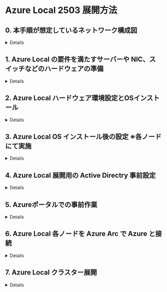 # Azure Local 2503 展開方法

## 0. 本手順が想定しているネットワーク構成図
<details>

![image](https://github.com/osamut/AzureStackHCI_23H2/assets/1791583/8c009dd9-d86e-4931-bcb7-a60e1534df88)

> [!NOTE]
>- あくまでもテスト用ですが、各手順のスクリーンショットによる解説はこちらにあります！
>- https://github.com/osamut/AzureLocal_2503_Deploy/blob/main/AzureLocal_%E5%B1%95%E9%96%8B-%E7%89%A9%E7%90%86.pdf

</details>

## 1. Azure Local の要件を満たすサーバーや NIC、スイッチなどのハードウェアの準備
<details>

- 要件を確実に満たすため、専門家に相談しつつ、Azure Local カタログからハードウェアを選択する
  -  https://azurelocalsolutions.azure.microsoft.com/#/catalog
  - サーバーのスペックはサイジングツールで概要を把握し、ベンダーと細かな要件を詰めながら調整する
  -　 https://azurelocalsolutions.azure.microsoft.com/#/sizer
  - その他の要件も確認し、準備に利用する
  - [物理ネットワーク要件](https://learn.microsoft.com/ja-jp/azure/azure-local/concepts/physical-network-requirements?view=azloc-2503&tabs=overview%2C23H2reqs)
  - [ホストネットワーク要件](https://learn.microsoft.com/ja-jp/azure/azure-local/concepts/host-network-requirements?view=azloc-2503)
  - [ファイアウォール要件](https://learn.microsoft.com/ja-jp/azure/azure-local/concepts/firewall-requirements?view=azloc-2503)
- 導入するハードウェアの Azure Local セキュリティ対応状況の確認
  - Azure Local 展開時に[各種セキュリティ設定](https://learn.microsoft.com/ja-jp/azure/azure-local/concepts/security-features?view=azloc-2503)の有効・無効を聞かれるため事前に確認
  - 導入するハードウェアがすべて対応していることが望ましい　 ※特にTPM の有無
- (オプション) 環境チェッカーツールを利用した環境の事前評価
  - [展開中にも行われるため必須ではないが、作業を開始する前に事前チェックも可能](https://learn.microsoft.com/ja-jp/azure/azure-local/manage/use-environment-checker?view=azloc-2503&tabs=connectivity)
</details>

## 2. Azure Local ハードウェア環境設定とOSインストール
<details>
	
- Azure Local ハードウェアセットアップと ToR スイッチ設定
	- 環境に合わせて VLAN なども設定しておく
	- 今回の構成はこのような状態
- Azure ポータルにアクセスし、検索ボックスに [Azure Local] と入力、[Azure Local 管理画面] を表示する
- Azure ポータルの Azure Local 管理画面から Azure Local OS の英語版の ISO イメージをダウンロード　～英語版のみの提供になりました～
- IDRAC/ILO など物理サーバー管理ツールのコンソールにて各ノードにアクセスし、Azure Local OS ISO をマウント
- OS のインストール画面は Windows Server とほぼ同じなので迷うことはないはず
- 物理サーバー管理ツールにて ISO イメージをアンマウントすること
	- マウントしたままだと Azure Local 展開中の BitLocker 暗号化の画面で進まなくなることがわかっている
</details>
    
## 3. Azure Local OS インストール後の設定 ※各ノードにて実施
<details>
	
### 1: OSインストール後にパスワード設定画面が出てくるので、12文字以上の複雑なパスワードを入力 → Sconfig の画面へ自動遷移
> [!CAUTION]
> ### 現在 ”Azure Local” の SConfig ではNICのIPアドレス設定が反映されないことがある。その場合、PowerShell にて実施(以下にサンプルあり)

### 2: [15]で一旦 Sconfig の画面を終了 → PowerShell の画面へ自動遷移
-  現時点でリンクアップしている NIC のリストを確認
```
Get-NetAdapter * | Where-Object {$_.status -eq "Up"} | select name,InterfaceDescription,Status

```
- ノードのAzure Arc登録や管理用に使うNICの名前(”port1"とか”SLOT 3 Port 1"とか)を控える
```
Get-NetAdapter -Name “port3” | New-NetIPAddress -AddressFamily IPv4 -IPAddress 10.100.50.11 -PrefixLength 24 -DefaultGateway 10.100.50.1
Get-NetAdapter "port3" | Set-DnsClientServerAddress -ServerAddresses 10.100.50.10
```
### 2: SConfig での設定
- 7 の [Remote desktop] にてリモートデスクトップを Enabled に変更
	- リモートデスクトップだとコピー＆ペーストが容易で、作業の生産性が上がるため
	- Azure Local 展開後は自動で Disable にしてくれる
- 9 の [Date and time] にて [Internet Time] タブを開き NTP サーバーと同期できていることを確認 ※ここ大事！！！！
	- デフォルトは time.windows.com だが変更も可能
 	- 通信できない場合は社内のタイムサーバーと同期する必要あり　--環境内に設置したNTPサーバーと同期させる場合は、ソースとなるNTPサーバーの時刻が正しいことを確認
 	- 特に仮想マシンをNTPサーバーにする場合は、物理ホスト側の時刻を正確な時刻に合わせておく必要あり  
	- Azure Local OSはデフォルトのタイムゾーンが Pacific Timeになっているので時刻のズレに気づかない可能性あり　－－JSTに変更するなどして確実に確認すること
- 2 の [Computer name] にてコンピュータ名を変更し、再起動

### 3: NIC 設定や DHCP 無効化などを行う
- リモートデスクトップ mstsc.exe にて各ノードにリモートアクセス
	- 管理者名は コンピュータ名￥administrator 　パスワードはインストール後に設定したものを利用
-  現時点での NIC の状態を確認
```
Get-NetAdapter * | Where-Object {$_.status -eq "Up"} | select name,InterfaceDescription,Status
```
```
--結果例--
InterfaceAlias　　　　　　　 　IPAddress　　　　PrefixOrigin
 --------------　　　　 　　　　---------　　　　　------------
Port1			      10.29.146.4　　 　　Dhcp　　　　　・・・管理＋VM 通信用に利用するセカンダリNIC
Port2　　　　　　　　　　　　 　10.29.146.13　　　  Manual　　　　・・・手動で IP 設定した管理用 NIC　管理＋VM 通信用に利用
Port3　　　　　　	　　　169.254.222.78　　  WellKnown　　 ・・・Software Defined Storage 用の RDMA NIC１
Port4		　　　　　　　 169.254.123.122　　 WellKnown　　 ・・・Software Defined Storage 用の RDMA NIC２
Ethernet　　　　　　　　　　　　169.254.1.2　　　　 Dhcp　　　　　・・・サーバーの USB とホストをつなぐために利用
Loopback Pseudo-Interface 1　  127.0.0.1　　　　　 WellKnown     ・・・今回は気にしなくてよい        
--------
```
		
- Azure Local の Network ATC (インテントベースのネットワーク管理)で利用するため、環境に合わせて NIC 名を変更
	- 本記事では NIC 名が Port1,Port2,Port3,Port4 になっていることが前提で書いてある
 	- 複数ノードで物理NICとOSから見たNIC名の割り当てに違いがあれば、統一しておく (その際に利用するNIC名変更コマンドは以下)
```
Rename-NetAdapter -Name "Port1" -NewName "MGMT_VM1"
```

- NIC の DHCP を無効化
```
Get-NetAdapter -Name "MGMT_VM1" | Set-NetIPInterface -Dhcp Disabled
Get-NetAdapter -Name "MGMT_VM2" | Set-NetIPInterface -Dhcp Disabled
Get-NetAdapter -Name "Storage1" | Set-NetIPInterface -Dhcp Disabled
Get-NetAdapter -Name "Storage2" | Set-NetIPInterface -Dhcp Disabled
```

- NIC ドライバーをインストール
	- サーバーベンダーのサイトからダウンロードした最新のサポートされた NIC ドライバーをインストール
	- 管理用マシンなどでダウンロードしたドライバーを含むフォルダーを共有しておき、Azure Local ノードから「net use v: \\コンピュータ名\共有名」などで接続、ドライバーのインストールを行う
	- ドライバーのセットアップ exe を起動すると Azure Local OS 上でも GUI が表示され、インストールが可能だった
    - インストール終了後、「net use v: /delete」などでマウントを解除しておく
- 各ノードで以下のコマンドを実行し、NIC に OS 標準のドライバー(Inbox Driver ＝ DriverProvider に Microsoft)が残っていないことを確認する
```
Get-NetAdapter -Name * | Select *Driver*
```

__※ Ethernet = Ethernet Remote NDIS Compatible Device という Inbox Driver NIC が存在する可能性あり　・・・対処は不要になった__

- VLAN 構成と NIC の関係を確認しておく
	- Software Defined Storage 用の RDMA NIC には VLAN 設定が必須
	- Azure Local 展開時に VLAN を強制適用するため、VLAN 0 は不可
	- よって、ストレージ用 NIC がスイッチ経由でつながっている場合はスイッチ側の VLAN 設定も行い、どの NIC と結線されているかを理解しておく
	- 今回の環境は Storage1 は VLAN 147、Storage2 は VLAN 148 に接続されている
	- クラスター作成後の NIC の VLAN 設定確認は Get-NetAdapter -Name * | fl にて可能

</details>

## 4. Azure Local 展開用の Active Directry 事前設定
<details>
	
**※ Active Directry に管理者としてアクセスできるマシンであればどこからでも実施可能**
https://learn.microsoft.com/ja-jp/azure/azure-local/deploy/deployment-prep-active-directory?view=azloc-2503

- Active Directory に作成する OU 名と新規追加する展開用のユーザー名、パスワードを決める
	- 既存 OU 名の指定、既存ユーザー名の入力も可能だが、以下のように Azure Local に最適化されることになる
	- OU にはホストやクラスターオブジェクトが追加され、サーバーボリュームが暗号化されている場合、OU を削除すると BitLocker 回復キーも削除されるため、専用の OU が望ましい
	- 処理中に入力する展開用のユーザー ID も、HCI 展開用の権限設定が自動的に行われるため専用 ユーザー ID のほうが望ましい
	- 展開用ユーザーのパスワードは12 文字以上で、小文字、大文字、数字、特殊文字を含む必要あり
- ツールのインストール
```
Install-Module AsHciADArtifactsPreCreationTool -Repository PSGallery -Force
```
-  作成する OU 名を OU=xx,DC=xxx,DC=xxx という形式で $NewOU に代入
```
$NewOU = "OU=xx,DC=xxx,DC=xxx"
```
- Active Directory に新規 OU と展開用のユーザーID を作成
- __以下のコマンドを実行すると、ユーザー名とパスワードを入力する画面がポップアップしてくるので、事前に決めた情報を入力__
```
New-HciAdObjectsPreCreation -AzureStackLCMUserCredential (Get-Credential) -AsHciOUName $NewOU
```
-  [Active Directory ユーザーとコンピュータ] ツールにて 新しい OU と展開用のユーザーができていることを確認
</details>
	
## 5. Azureポータルでの事前作業
<details>
	
- Azure ポータル(https://portal.azure.com) にログオン
- サブスクリプションに以下のリソースプロバイダーが登録されていることを確認し、登録されていなければ登録する		
	- Microsoft.HybridCompute
	- Microsoft.GuestConfiguration
	- Microsoft.HybridConnectivity
	- Microsoft.AzureStackHCI
	- Microsoft.Kubernetes
	- Microsoft.KubernetesConfiguration
	- Microsoft.ExtendedLocation
	- Microsoft.ResourceConnector
	- HybridContainerService
	- Microsoft.Attestation
- サブスクリプションに対し、Azure 側の作業をするアカウントに以下の管理権限を付与
	- Azure Stack HCI Administrator
  	- Reader
- Azure Local に関連するオブジェクトを登録するリソースグループを新規作成
	- (リソースグループに対して各オブジェクトが作成される)
- リソースグループに対して、Azure 側で作業をするアカウントに以下の管理権限を付与
	- Azure Connected Machine Onboarding
	- Azure Connected Machine Resource Administrator
	- Key Vault Data Access Administrator
	- Key Vault Secrets Officer　　　      (日本語ポータル作業時は ”キーコンテナーシークレット責任者” を探す)
	- Key Vault Contributor
	- Storage Account Contributor
</details>

## 6. Azure Local 各ノードを Azure Arc で Azure と接続
<details>
	
### 各 Azure Local ノードを Azure Arc に登録するための手順

#### 1. Azure Local ノードと直接接続可能なマシンに接続
#### 2. ノードの管理権限を持つ管理者ユーザーでログオン
#### 3. Configurator application をダウンロードし、起動
- https://aka.ms/ConfiguratorAppForHCI
#### 4. Configurator application にて１つ目のノードの Azure Arc 接続作業
- 4-4-1: マシン名： ノード１の IP アドレスを入力
- 4-4-2: サインイン： administrator
- 4-4-3: パスワードの入力： Azure Local OS インストール後に設定したパスワードを入力
- 4-4-4: Azure Arc エージェントのセットアップ：
	- [開始]-[次へ]
	- 鉛筆マークをクリックし、[MGMT_VM1]を選択して[次へ]
	- 利用するAzure の[サブスクリプションID][リソースグループ][リージョン][テナントID]を入力し[次へ]
	- [完了] 
	- 画面の表示が切り替わり、6つのステップを表示。しばらくすると 6 番目の Arc 構成で認証が促される
	- デバイスコードをコピーし、https://microsoft.com/devicelogin にアクセスしてコードを貼り付け、
	　 Azure Local 展開の権限を持つ Entra ID ユーザーで認証を完了
- 4-4-5: Arc 構成が成功したのち、Azure Portal にて Azure Local マシンが Azure Arc マシンとして登録されているかを確認
#### 5. Configurator application にて2つ目、3つ目のノードの Azure Arc 接続作業
- 4-4-1～4-4-5 と同じ操作を全てのノードに対して実施

</details>

## 7. Azure Local クラスター展開
<details>
	
### クラスター構築作業
-  Azure ポータルの [Azure Arc] - [Azure Local] 管理画面にて、[すべてのシステム (プレビュ―)] を選択
	-  プレビューではない画面にしたい場合は、画面内の [以前のエクスペリエンスに切り替える] をクリックすると GA 済みの画面が表示される
#### 1. [+作成] メニューから [Azure Local インスタンス] を選択
#### 2. 基本タブ
- 2-1: 展開に利用する [サブスクリプション] と [リソースグループ] を選択
	- リソースグループが違うと画面一番下に Arc に登録したサーバー一覧が表示されないので注意
- 2-2: [インスタンス名] には作成するクラスターの名前を入力
- 2-3: [リージョン]はサポートしているリージョンを入力　※ Japan East で OK
- 2-4: [＋マシンの追加] をクリックし、Azure Arc に接続した Azure Local マシン2台を追加
	- 「Arc 拡張機能がありません」と表示されているので、[拡張機能のインストール] をクリック　※ 15分ほどかかる
	-  Azure Portal の Azure Arc 管理画面にて、マシンの一覧にある Azure Local ノードを選択
	- [設定]の下の[拡張機能]をクリックし、4つの拡張モジュールの作成が完了するのを待つ (MDE.Windows は除く)
- 2-5: すべてのノードが準備完了になったら[選択したマシンの確認]をクリック
- 2-6: キーコンテナ―名では [新しいキーコンテナーの作成] をクリックし、右に出てくる画面で [作成] をクリック
	- 繰り返し同じ作業をした場合は既存の Key Vault を削除するか、Key Vault name を変更する事で対応
	- Key Vault は削除しても削除済みリストに残るので、削除済みリストからさらに削除する必要がある
- 2-7: 作業が完了したら [次へ: 構成] をクリック
#### 3. 構成タブ
 - [新しい構成] が選択されていることを確認し [次へ: ネットワーク] をクリック
 	- テンプレートが用意できている場合はテンプレートを利用可能
#### 4.  ネットワークタブ
- ※ ここは実際の環境に合わせて設定をする必要がある
- ※ 以下は NIC4 枚の環境にて、管理＆VM 用ネットワークに MGMT_VM1 と MGMT_VM2 を、ストレージ用に Storage1 と Storage2 を利用する想定
- 4-1: [ストレージのネットワークスイッチ] を選択
- 4-2: [管理とコンピューティングのトラフィックをグループ化する] を選択
- 4-3: インテント名「コンピューティング_管理」に対して [MGMT_VM1] を選択
- 4-4: [+ このトラフィック用の別のアダプターを選択してください] をクリックして [MGMT_VM2] を追加
- 4-5: [ネットワーク設定のカスタマイズ] をクリックして「RDMA プロトコル」を Disabled に変更
- 4-6: インテント名「ストレージ」に対して [Storage1] を選択
- 4-7: 必須項目となっている VLAN ID には[環境に合わせたVLAN ID] を入力
   	- ノード間の通信で利用するためのもの
   	- スイッチレスやスイッチ側ですべての VLAN ID の通信を許可していればデフォルトのままでOK
   	- スイッチ側で設定がされていればその VLAN ID を間違わずに入力すること
- 4-8: [+ このトラフィック用の別のアダプターを選択してください] をクリックして [Storage2] 追加
- 4-9: [環境に合わせた VLAN ID] を入力
- 4-10: [ネットワーク設定のカスタマイズ] をクリックして「RDMA プロトコル」を環境に合わせる　(RoCEv2/iWarp など)
- 4-11: ノードとインスタンスの IP 割り当てが [手動] になっていることを確認　- DHCP 環境があれば自動でもよい
- 4-12: Azure Local が利用する最低 6 つの IP アドレス範囲を用意し、[開始 IP] ~ [終了 IP] 枠に入力
- 4-13: [サブネットマスク　例 255.255.255.0] を入力
- 4-14: [デフォルトゲートウェイの IP アドレス] を入力
- 4-15: [DNS サーバーの IP アドレス] を入力
- 4-16: [サブネットの検証] をクリック
- 4-17: [次へ: 管理] をクリック
#### 5. 管理タブ
- 5-1: Azure から Azure Local クラスターに指示を出す際に利用するロケーション名として [任意のカスタムの場所の名前] を入力
   	- 良く使うので、プロジェクト名や場所、フロアなどを使って、わかりやすい名前を付けておくこと
	- 思い浮かばない時はクラスター名に-cl とつけておくとわかりやすいかも
- 5-2: Azure ストレージアカウント名では、Cloud witness 用に [新規作成]をクリック、さらに右に出てきた内容を確認
	- [作成] をクリックし、Azure ストレージアカウントを作成
- 5-3: ドメイン [例 contoso.com] を入力
- 5-4: OU  [例 OU=test,DC=contoso,DC=com] を入力　　　※4 の Active Directory の準備の際に設定した OU
- 5-5: デプロイアカウントユーザー名を入力　　※ Active Directory の準備の際に指定した Deployment 用のユーザー名
- 5-6: デプロイアカウントユーザーのパスワードを間違えないように入力　※ Deployment 用ユーザーのパスワード
- 5-7: Azure Local マシンのローカル管理者のユーザー名 [administrator] を入力　　※特別な設定をしていなければ administrator で OK
- 5-8: Azure Local マシンのローカル管理者パスワードを間違えないように入力　　※ Azure Local OS インストール後に設定したパスワードを入力
- 5-9: [次へ: セキュリティ] をクリック
#### 6. セキュリティタブ
- [推奨セキュリティ設定] が選択されていることを確認し [次へ: 詳細設定] をクリック
 	- 推奨設定の機能を変更したい場合は [カスタマイズされたセキュリティ設定] をクリックして有効にしたい項目のみを選択
#### 7. 詳細設定タブ
- [ワークロード ボリュームと必要なインフラストラクチャ ボリュームを作成する] が選択されていることを確認し[次へ: タグ] をクリック
	- 既定では、Software Defined Storage プールに ClusterPerformanceHistory/Infrastructure_1 ボリュームと、Azure Local 各ノードを Owner とする論理ボリュームを自動作成してくれる
	- 各ボリュームは既定でシンプロビジョニングされるので、ストレージ容量の効率的な利用はできるものの、ストレージボリュームがいっぱいにならないよう実データ容量のコントロールは必要
	- 固定長ボリュームの作成が必須の場合など、既定と違う構成が必要な場合は[必要なインフラストラクチャ ボリュームのみを作成する]を選択肢、ボリュームを別途作成すること
#### 8. Azure 上のオブジェクトを管理しやすくする任意のタグをつけ、[次へ: 検証] をクリック
- 検証タブが開き、リソース作成ステップ 7 項目が自動実行される
#### 9. 検証タブ
- 9-1: リソース作成用検証ステップの全てが成功になることを確認
- 9-2: [検証を開始] をクリック
- 9-3: 更に 12 個のチェックが行われ、検証が完了したら [次へ: 確認および作成] をクリック
#### 10. 確認および作成タブ
- [作成] をクリックすると Azure Local クラスターの展開が開始される
   - 画面がリソースグループのデプロイ管理画面に遷移するのでしばらくそのままに
   - 画面の表示が変わらなければ、デプロイ管理画面で [更新] をクリックすることで最新の状況を確認できる
   - 手元の 2 ノードで 2 時間半程度かかった


</details>


<!--
__[Azure Local 23H2 展開後の作業はこちら](/toCreateVMs.md)__
-->

